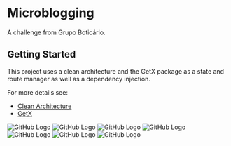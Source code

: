 # Microblogging

A challenge from Grupo Boticário.

## Getting Started

This project uses a clean architecture and the GetX package as a state and route manager as well as a dependency injection.

For more details see:

- [Clean Architecture](https://blog.cleancoder.com/uncle-bob/2012/08/13/the-clean-architecture.html)
- [GetX](https://pub.dev/packages/get)

![GitHub Logo](/github_images/signin.png)
![GitHub Logo](/github_images/sigup.png)
![GitHub Logo](/github_images/login.png)
![GitHub Logo](/github_images/forgot.png)
![GitHub Logo](/github_images/mainpage.png)
![GitHub Logo](/github_images/lastnews.png)
![GitHub Logo](/github_images/menu.png)

